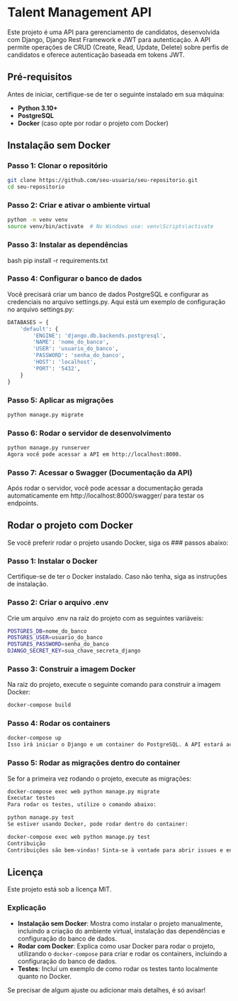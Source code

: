 # Talent Management API

Este projeto é uma API para gerenciamento de candidatos, desenvolvida com Django, Django Rest Framework e JWT para autenticação. A API permite operações de CRUD (Create, Read, Update, Delete) sobre perfis de candidatos e oferece autenticação baseada em tokens JWT.

## Pré-requisitos

Antes de iniciar, certifique-se de ter o seguinte instalado em sua máquina:

- **Python 3.10+**
- **PostgreSQL**
- **Docker** (caso opte por rodar o projeto com Docker)

## Instalação sem Docker

### Passo 1: Clonar o repositório

```bash
git clone https://github.com/seu-usuario/seu-repositorio.git
cd seu-repositorio
```

### Passo 2: Criar e ativar o ambiente virtual

```bash
python -m venv venv
source venv/bin/activate  # No Windows use: venv\Scripts\activate
``` 

### Passo 3: Instalar as dependências
bash
pip install -r requirements.txt

### Passo 4: Configurar o banco de dados
Você precisará criar um banco de dados PostgreSQL e configurar as credenciais no arquivo settings.py. Aqui está um exemplo de configuração no arquivo settings.py:

```python
DATABASES = {
    'default': {
        'ENGINE': 'django.db.backends.postgresql',
        'NAME': 'nome_do_banco',
        'USER': 'usuario_do_banco',
        'PASSWORD': 'senha_do_banco',
        'HOST': 'localhost',
        'PORT': '5432',
    }
}
```

### Passo 5: Aplicar as migrações
```bash
python manage.py migrate
```

### Passo 6: Rodar o servidor de desenvolvimento
```bash
python manage.py runserver
Agora você pode acessar a API em http://localhost:8000.
```

### Passo 7: Acessar o Swagger (Documentação da API)
Após rodar o servidor, você pode acessar a documentação gerada automaticamente em http://localhost:8000/swagger/ para testar os endpoints.

## Rodar o projeto com Docker
Se você preferir rodar o projeto usando Docker, siga os ### passos abaixo:

### Passo 1: Instalar o Docker
Certifique-se de ter o Docker instalado. Caso não tenha, siga as instruções de instalação.

### Passo 2: Criar o arquivo .env
Crie um arquivo .env na raiz do projeto com as seguintes variáveis:

```bash
POSTGRES_DB=nome_do_banco
POSTGRES_USER=usuario_do_banco
POSTGRES_PASSWORD=senha_do_banco
DJANGO_SECRET_KEY=sua_chave_secreta_django
```

### Passo 3: Construir a imagem Docker
Na raiz do projeto, execute o seguinte comando para construir a imagem Docker:

```bash
docker-compose build
```

### Passo 4: Rodar os containers
```bash
docker-compose up
Isso irá iniciar o Django e um container do PostgreSQL. A API estará acessível em http://localhost:8000 e o Swagger em http://localhost:8000/swagger/.
```
### Passo 5: Rodar as migrações dentro do container
Se for a primeira vez rodando o projeto, execute as migrações:

```bash
docker-compose exec web python manage.py migrate
Executar testes
Para rodar os testes, utilize o comando abaixo:
```
```bash
python manage.py test
Se estiver usando Docker, pode rodar dentro do container:
```
```bash
docker-compose exec web python manage.py test
Contribuição
Contribuições são bem-vindas! Sinta-se à vontade para abrir issues e enviar pull requests.
```
## Licença
Este projeto está sob a licença MIT.

### Explicação

- **Instalação sem Docker**: Mostra como instalar o projeto manualmente, incluindo a criação do ambiente virtual, instalação das dependências e configuração do banco de dados.
- **Rodar com Docker**: Explica como usar Docker para rodar o projeto, utilizando o `docker-compose` para criar e rodar os containers, incluindo a configuração do banco de dados.
- **Testes**: Incluí um exemplo de como rodar os testes tanto localmente quanto no Docker.

Se precisar de algum ajuste ou adicionar mais detalhes, é só avisar!